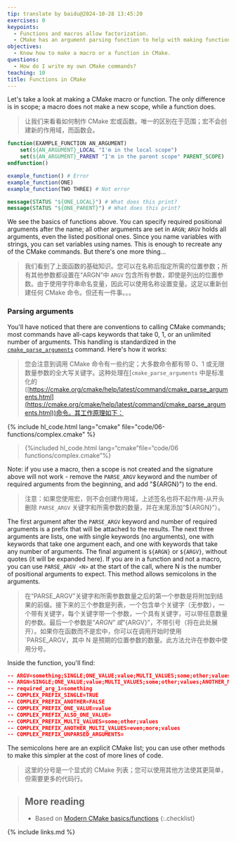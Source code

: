 ```yaml
---
tip: translate by baidu@2024-10-28 13:45:20
exercises: 0
keypoints:
  - Functions and macros allow factorization.
  - CMake has an argument parsing function to help with making functions.
objectives:
  - Know how to make a macro or a function in CMake.
questions:
  - How do I write my own CMake commands?
teaching: 10
title: Functions in CMake
---
```

Let's take a look at making a CMake macro or function. The only difference is in scope; a macro does not make a new scope, while a function does.

> 让我们来看看如何制作 CMake 宏或函数。唯一的区别在于范围；宏不会创建新的作用域，而函数会。

```cmake
function(EXAMPLE_FUNCTION AN_ARGUMENT)
    set(${AN_ARGUMENT}_LOCAL "I'm in the local scope")
    set(${AN_ARGUMENT}_PARENT "I'm in the parent scope" PARENT_SCOPE)
endfunction()

example_function() # Error
example_function(ONE)
example_function(TWO THREE) # Not error

message(STATUS "${ONE_LOCAL}") # What does this print?
message(STATUS "${ONE_PARENT}") # What does this print?
```

We see the basics of functions above. You can specify required positional arguments after the name; all other arguments are set in `ARGN`; `ARGV` holds all arguments, even the listed positional ones. Since you name variables with strings, you can set variables using names. This is enough to recreate any of the CMake commands. But there's one more thing...

> 我们看到了上面函数的基础知识。您可以在名称后指定所需的位置参数；所有其他参数都设置在“ARGN”中 `ARGV` 包含所有参数，即使是列出的位置参数。由于使用字符串命名变量，因此可以使用名称设置变量。这足以重新创建任何 CMake 命令。但还有一件事。。。

### Parsing arguments

You'll have noticed that there are conventions to calling CMake commands; most commands have all-caps keywords that take 0, 1, or an unlimited number of arguments. This handling is standardized in the [`cmake_parse_arguments`](https://cmake.org/cmake/help/latest/command/cmake_parse_arguments.html) command. Here's how it works:

> 您会注意到调用 CMake 命令有一些约定；大多数命令都有带 0、1 或无限数量参数的全大写关键字。这种处理在[`cmake_parse_arguments` 中是标准化的([https://cmake.org/cmake/help/latest/command/cmake_parse_arguments.html](https://cmake.org/cmake/help/latest/command/cmake_parse_arguments.html))命令。其工作原理如下：

{% include hl_code.html lang="cmake" file="code/06-functions/complex.cmake" %}

> {%included hl_code.html lang=“cmake”file=“code/06 functions/complex.cmake”%}

Note: if you use a macro, then a scope is not created and the signature above will not work - remove the `PARSE_ARGV` keyword and the number of required arguments from the beginning, and add "\${ARGN}") to the end.

> 注意：如果您使用宏，则不会创建作用域，上述签名也将不起作用-从开头删除 `PARSE_ARGV` 关键字和所需参数的数量，并在末尾添加“\${ARGN}”）。

The first argument after the `PARSE_ARGV` keyword and number of required arguments is a prefix that will be attached to the results. The next three arguments are lists, one with single keywords (no arguments), one with keywords that take one argument each, and one with keywords that take any number of arguments. The final argument is `${ARGN}` or `${ARGV}`, without quotes (it will be expanded here). If you are in a function and not a macro, you can use `PARSE_ARGV <N>` at the start of the call, where N is the number of positional arguments to expect. This method allows semicolons in the arguments.

> 在“PARSE_ARGV”关键字和所需参数数量之后的第一个参数是将附加到结果的前缀。接下来的三个参数是列表，一个包含单个关键字（无参数），一个带有关键字，每个关键字带一个参数，一个具有关键字，可以带任意数量的参数。最后一个参数是“${ARGN}”或“${ARGV}”，不带引号（将在此处展开）。如果你在函数而不是宏中，你可以在调用开始时使用 `PARSE_ARGV<N>，其中 N 是预期的位置参数的数量。此方法允许在参数中使用分号。

Inside the function, you'll find:

```cmake
-- ARGV=something;SINGLE;ONE_VALUE;value;MULTI_VALUES;some;other;values;ANOTHER_MULTI_VALUES;even;more;values
-- ARGN=SINGLE;ONE_VALUE;value;MULTI_VALUES;some;other;values;ANOTHER_MULTI_VALUES;even;more;values
-- required_arg_1=something
-- COMPLEX_PREFIX_SINGLE=TRUE
-- COMPLEX_PREFIX_ANOTHER=FALSE
-- COMPLEX_PREFIX_ONE_VALUE=value
-- COMPLEX_PREFIX_ALSO_ONE_VALUE=
-- COMPLEX_PREFIX_MULTI_VALUES=some;other;values
-- COMPLEX_PREFIX_ANOTHER_MULTI_VALUES=even;more;values
-- COMPLEX_PREFIX_UNPARSED_ARGUMENTS=
```

The semicolons here are an explicit CMake list; you can use other methods to make this simpler at the cost of more lines of code.

> 这里的分号是一个显式的 CMake 列表；您可以使用其他方法使其更简单，但需要更多的代码行。

> ## More reading
>
> - Based on [Modern CMake basics/functions](https://cliutils.gitlab.io/modern-cmake/chapters/basics/functions.html%5D) {:.checklist}

{% include links.md %}

